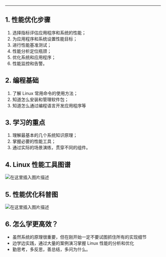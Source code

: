 

---------
## 1. 性能优化步骤
 1. 选择指标评估应用程序和系统的性能；
 2. 为应用程序和系统设置性能目标；
 3. 进行性能基准测试；
 4. 性能分析定位瓶颈；
 5. 优化系统和应用程序；
 6. 性能监控和告警。


## 2. 编程基础

 1. 了解 Linux 常用命令的使用方法；
 2. 知道怎么安装和管理软件包；
 3. 知道怎么通过编程语言开发应用程序等

## 3. 学习的重点

 1. 理解最基本的几个系统知识原理；
 2. 掌握必要的性能工具；
 3. 通过实际的场景演练，贯穿不同的组件。



## 4. Linux 性能工具图谱
![在这里插入图片描述](https://i-blog.csdnimg.cn/blog_migrate/7164251ac5c5701ca3e89951e6daf979.png)
## 5. 性能优化科普图
![在这里插入图片描述](https://i-blog.csdnimg.cn/blog_migrate/30c8b1a88b5d6b201aa6adfd99f0a6a9.png#pic_center)




## 6. 怎么学更高效？

 - 虽然系统的原理很重要，但在刚开始一定不要试图抓住所有的实现细节
 - 边学边实践，通过大量的案例演习掌握 Linux 性能的分析和优化
 - 勤思考，多反思，善总结，多问为什么。

